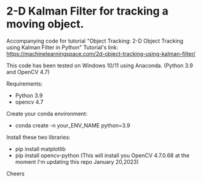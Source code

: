 # 2-D Kalman Filter for tracking a moving object.

Accompanying code for tutorial "Object Tracking: 2-D Object Tracking using Kalman Filter in Python"
Tutorial's link:
https://machinelearningspace.com/2d-object-tracking-using-kalman-filter/

This code has been tested on Windows 10/11 using Anaconda. (Python 3.9 and OpenCV 4.7)

Requirements:
- Python 3.9
- opencv 4.7 

Create your conda environment:
- conda create -n your_ENV_NAME python=3.9

Install these two libraries:
- pip install matplotlib
- pip install opencv-python        (This will install you OpenCV 4.7.0.68 at the moment I'm updating this repo January 20,2023)

Cheers

